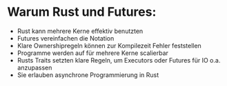 # Warum Rust und Futures:
 * Rust kann mehrere Kerne effektiv benutzten
 * Futures vereinfachen die Notation
 * Klare Ownershipregeln können zur Kompilezeit Fehler feststellen
 * Programme werden auf für mehrere Kerne scalierbar
 * Rusts Traits setzten klare Regeln, um Executors oder Futures für IO o.a. anzupassen
 * Sie erlauben asynchrone Programmierung in Rust

